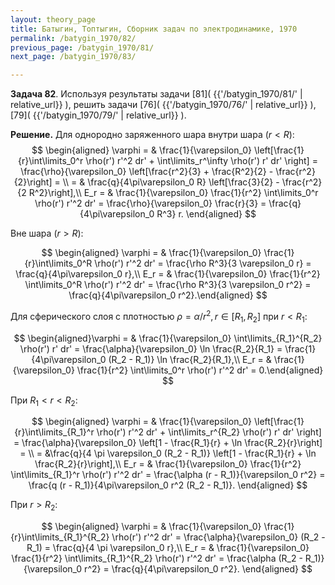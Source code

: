 ```yaml
---
layout: theory_page
title: Батыгин, Топтыгин, Сборник задач по электродинамике, 1970
permalink: /batygin_1970/82/
previous_page: /batygin_1970/81/
next_page: /batygin_1970/83/

---
```


**Задача 82**. Используя результаты задачи [81]( {{'/batygin_1970/81/' | relative_url}} ), решить задачи [76]( {{'/batygin_1970/76/' | relative_url}} ), [79]( {{'/batygin_1970/79/' | relative_url}} ).

**Решение.**  Для однородно заряженного шара внутри шара ($r<R$):
$$
\begin{aligned}
\varphi = & \frac{1}{\varepsilon_0} \left[\frac{1}{r}\int\limits_0^r \rho(r') r'^2 dr' + \int\limits_r^\infty \rho(r') r' dr' \right] = \frac{\rho}{\varepsilon_0} \left[\frac{r^2}{3} + \frac{R^2}{2} - \frac{r^2}{2}\right] = \\
= & \frac{q}{4\pi\varepsilon_0 R} \left[\frac{3}{2} - \frac{r^2}{2 R^2}\right],\\
E_r = & \frac{1}{\varepsilon_0} \frac{1}{r^2} \int\limits_0^r \rho(r') r'^2 dr' = \frac{\rho}{\varepsilon_0} \frac{r}{3} = \frac{q}{4\pi\varepsilon_0 R^3} r.
\end{aligned}
$$

Вне шара ($r > R$):

$$
\begin{aligned}
\varphi = & \frac{1}{\varepsilon_0} \frac{1}{r}\int\limits_0^R \rho(r') r'^2 dr' = \frac{\rho R^3}{3 \varepsilon_0 r} =  \frac{q}{4\pi\varepsilon_0 r},\\
E_r = & \frac{1}{\varepsilon_0} \frac{1}{r^2} \int\limits_0^R \rho(r') r'^2 dr' = \frac{\rho R^3}{3 \varepsilon_0 r^2} = \frac{q}{4\pi\varepsilon_0 r^2}.\end{aligned}
$$

Для сферического слоя с плотностью $\rho = \alpha/r^2, r \in [R_1, R_2]$ при $r < R_1$:

$$
\begin{aligned}\varphi = & \frac{1}{\varepsilon_0} \int\limits_{R_1}^{R_2} \rho(r') r' dr' = \frac{\alpha}{\varepsilon_0} \ln \frac{R_2}{R_1} = \frac{1}{4\pi\varepsilon_0 (R_2 - R_1)} \ln \frac{R_2}{R_1},\\
E_r = & \frac{1}{\varepsilon_0} \frac{1}{r^2} \int\limits_0^r \rho(r') r'^2 dr' = 0.\end{aligned}
$$

При $R_1 < r < R_2$:

$$
\begin{aligned}
\varphi = & \frac{1}{\varepsilon_0} \left[\frac{1}{r}\int\limits_{R_1}^r \rho(r') r'^2 dr' + \int\limits_r^{R_2} \rho(r') r' dr' \right] = \frac{\alpha}{\varepsilon_0} \left[1 - \frac{R_1}{r} + \ln \frac{R_2}{r}\right] = \\ = &\frac{q}{4 \pi \varepsilon_0 (R_2 - R_1)} \left[1 - \frac{R_1}{r} + \ln \frac{R_2}{r}\right],\\
E_r = & \frac{1}{\varepsilon_0} \frac{1}{r^2} \int\limits_{R_1}^r \rho(r') r'^2 dr' = \frac{\alpha (r - R_1)}{\varepsilon_0 r^2} = \frac{q (r - R_1)}{4\pi\varepsilon_0 r^2 (R_2 - R_1)}.
\end{aligned}
$$

При $r > R_2$:

$$
\begin{aligned}
\varphi = & \frac{1}{\varepsilon_0} \frac{1}{r}\int\limits_{R_1}^{R_2} \rho(r') r'^2 dr' = \frac{\alpha}{\varepsilon_0} (R_2 - R_1) = \frac{q}{4 \pi \varepsilon_0 r},\\
E_r = & \frac{1}{\varepsilon_0} \frac{1}{r^2} \int\limits_{R_1}^{R_2} \rho(r') r'^2 dr' = \frac{\alpha (R_2 - R_1)}{\varepsilon_0 r^2} = \frac{q}{4\pi\varepsilon_0 r^2}.
\end{aligned}
$$
